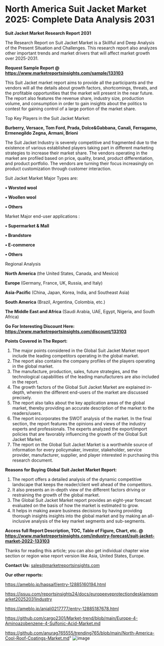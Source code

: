 # North America Suit Jacket Market 2025: Complete Data Analysis 2031

<strong>Suit Jacket Market Research Report 2031</strong>

The Research Report on Suit Jacket Market is a Skillful and Deep Analysis of the Present Situation and Challenges. This research report also analyzes other important trends and market drivers that will affect market growth over 2025-2031.

<strong>Request Sample Report @ <a href=https://www.marketreportsinsights.com/sample/133103>https://www.marketreportsinsights.com/sample/133103</a></strong>

This Suit Jacket market report aims to provide all the participants and the vendors will all the details about growth factors, shortcomings, threats, and the profitable opportunities that the market will present in the near future. The report also features the revenue share, industry size, production volume, and consumption in order to gain insights about the politics to contest for gaining control of a large portion of the market share.

Top Key Players in the Suit Jacket Market:

<strong>Burberry, Versace, Tom Ford, Prada, Dolce&Gabbana, Canali, Ferragamo, Ermenegildo Zegna, Armani, Brioni</strong>

The Suit Jacket Industry is severely competitive and fragmented due to the existence of various established players taking part in different marketing strategies to increase their market share. The vendors operating in the market are profiled based on price, quality, brand, product differentiation, and product portfolio. The vendors are turning their focus increasingly on product customization through customer interaction.

Suit Jacket Market Major Types are:

<strong>• Worsted wool

• Woollen wool

• Others</strong>

Market Major end-user applications :

<strong>• Supermarket & Mall

• Brandstore

• E-commerce

• Others</strong>

Regional Analysis

</u><strong><b>North America</b></strong> (the United States, Canada, and Mexico)

<strong><b>Europe </b></strong>(Germany, France, UK, Russia, and Italy)

<strong><b>Asia-Pacific</b></strong> (China, Japan, Korea, India, and Southeast Asia)

<strong><b>South America</b></strong> (Brazil, Argentina, Colombia, etc.)

<strong><b>The Middle East and Africa</b></strong> (Saudi Arabia, UAE, Egypt, Nigeria, and South Africa)

<strong>Go For Interesting Discount Here: <a href=https://www.marketreportsinsights.com/discount/133103>https://www.marketreportsinsights.com/discount/133103</a></strong>

<strong>Points Covered in The Report:</strong>
<ol>
  <li>The major points considered in the Global Suit Jacket Market report include the leading competitors operating in the global market.</li>
  <li>The report also contains the company profiles of the players operating in the global market.</li>
  <li>The manufacture, production, sales, future strategies, and the technological capabilities of the leading manufacturers are also included in the report.</li>
  <li>The growth factors of the Global Suit Jacket Market are explained in-depth, wherein the different end-users of the market are discussed precisely.</li>
  <li>The report also talks about the key application areas of the global market, thereby providing an accurate description of the market to the readers/users.</li>
  <li>The report incorporates the SWOT analysis of the market. In the final section, the report features the opinions and views of the industry experts and professionals. The experts analyzed the export/import policies that are favorably influencing the growth of the Global Suit Jacket Market.</li>
  <li>The report on the Global Suit Jacket Market is a worthwhile source of information for every policymaker, investor, stakeholder, service provider, manufacturer, supplier, and player interested in purchasing this research document.</li>
</ol>
<strong>Reasons for Buying Global Suit Jacket Market Report:</strong>

<ol>
  <li>The report offers a detailed analysis of the dynamic competitive landscape that keeps the reader/client well ahead of the competitors.</li>
  <li>It also presents an in-depth view of the different factors driving or restraining the growth of the global market.</li>
  <li>The Global Suit Jacket Market report provides an eight-year forecast evaluated on the basis of how the market is estimated to grow.</li>
  <li>It helps in making aware business decisions by having providing thorough insights insights into the global market and by making an all-inclusive analysis of the key market segments and sub-segments.</li>
</ol>
<strong>Access full Report Description, TOC, Table of Figure, Chart, etc. @ <a href=https://www.marketreportsinsights.com/industry-forecast/suit-jacket-market-2022-133103>https://www.marketreportsinsights.com/industry-forecast/suit-jacket-market-2022-133103</a></strong>


Thanks for reading this article; you can also get individual chapter wise section or region wise report version like Asia, United States, Europe.

<strong>Contact Us:</strong>
sales@marketreportsinsights.com

<strong>Our other reports:</strong>

<a href=https://ameblo.jp/haqsaif/entry-12885160194.html>https://ameblo.jp/haqsaif/entry-12885160194.html</a>

<a href=https://issuu.com/reportsinsights24/docs/europeeyeprotectiondesklampsmarket20252031industry>https://issuu.com/reportsinsights24/docs/europeeyeprotectiondesklampsmarket20252031industry</a>

<a href=https://ameblo.jp/anjali0217777/entry-12885187678.html>https://ameblo.jp/anjali0217777/entry-12885187678.html</a>

<a href=https://github.com/cargo2301/Market-trend/blob/main/Europe-4-Aminoazobenzene-4-Sulfonic-Acid-Market.md>https://github.com/cargo2301/Market-trend/blob/main/Europe-4-Aminoazobenzene-4-Sulfonic-Acid-Market.md</a>

<a href=https://github.com/anurag765555/trending765/blob/main/North-America-Cool-Roof-Coatings-Market.md>https://github.com/anurag765555/trending765/blob/main/North-America-Cool-Roof-Coatings-Market.md</a>"
![image](https://github.com/user-attachments/assets/843d2b43-8767-40ad-ae54-a921b7927a6e)
